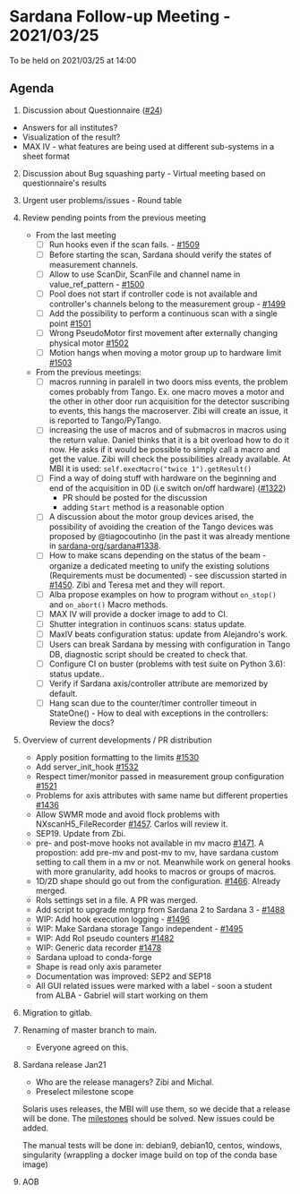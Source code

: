 # Sardana Follow-up Meeting - 2021/03/25

To be held on 2021/03/25 at 14:00

## Agenda

1. Discussion about Questionnaire ([#24](https://github.com/sardana-org/sardana-followup/issues/24))
  - Answers for all institutes?
  - Visualization of the result?
  - MAX IV - what features are being used at different sub-systems in a sheet format
2. Discussion about Bug squashing party - Virtual meeting based on questionnaire's results
3. Urgent user problems/issues - Round table
4. Review pending points from the previous meeting
    - From the last meeting
        - [ ] Run hooks even if the scan fails. - [#1509](https://github.com/sardana-org/sardana/issues/1509)
        - [ ] Before starting the scan, Sardana should verify the states of measurement channels.
        - [ ] Allow to use ScanDir, ScanFile and channel name in value_ref_pattern - [#1500](https://github.com/sardana-org/sardana/issues/1500)
        - [ ] Pool does not start if controller code is not available and controller's channels belong to the measurement group - [#1499](https://github.com/sardana-org/sardana/issues/1499)
        - [ ] Add the possibility to perform a continuous scan with a single point [#1501](https://github.com/sardana-org/sardana/issues/1501)
        - [ ] Wrong PseudoMotor first movement after externally changing physical motor [#1502](https://github.com/sardana-org/sardana/issues/1502)
        - [ ] Motion hangs when moving a motor group up to hardware limit [#1503](https://github.com/sardana-org/sardana/issues/1503)
     - From the previous meetings:
        - [ ] macros running in paralell in two doors miss events, the problem comes probably from    Tango. Ex. one macro moves a motor and the other in other door run acquisition for the detector suscribing to events, this hangs the macroserver. Zibi will create an issue, it is reported to Tango/PyTango.
        - [ ] increasing the use of macros and of submacros in macros using the return value. Daniel thinks that it is a bit overload how to do it now. He asks if it would be possible to simply call a macro and get the value. Zibi will check the possibilities already available. At MBI it is used: `self.execMacro("twice 1").getResult()`
        - [ ] Find a way of doing stuff with hardware on the beginning and end of the acquisition in 0D (i.e switch on/off hardware) ([#1322](https://github.com/sardana-org/sardana/issues/1322))
            - PR should be posted for the discussion
            - adding `Start` method is a reasonable option
        - [ ] A discussion about the motor group devices arised, the possibility of avoiding the creation of the Tango devices was proposed by @tiagocoutinho (in the past it was already mentione in [sardana-org/sardana#1338](https://github.com/sardana-org/sardana/issues/1338#issuecomment-637646445).
        - [ ] How to make scans depending on the status of the beam - organize a dedicated meeting to unify the existing solutions (Requirements must be documented) - see discussion started in [#1450](https://github.com/sardana-org/sardana/issues/1450). Zibi and Teresa met and they will report.
        - [ ] Alba propose examples on how to program without `on_stop()` and `on_abort()` Macro methods.
        - [ ] MAX IV will provide a docker image to add to CI.
        - [ ] Shutter integration in continuos scans: status update.
        - [ ] MaxIV beats configuration status: update from  Alejandro's work.
        - [ ] Users can break Sardana by messing with configuration in Tango DB, diagnostic script should be created to check that.
        - [ ] Configure CI on buster (problems with test suite on Python 3.6): status update..
        - [ ] Verify if Sardana axis/controller attribute are memorized by default.
        - [ ] Hang scan due to the counter/timer controller timeout in StateOne() - How to deal with exceptions in the controllers: Review the docs?
6. Overview of current developments / PR distribution
    - Apply position formatting to the limits [#1530](https://github.com/sardana-org/sardana/pull/1530)
    - Add server_init_hook [#1532](https://github.com/sardana-org/sardana/pull/1532)
    - Respect timer/monitor passed in measurement group configuration [#1521](https://github.com/sardana-org/sardana/pull/1521)
    - Problems for axis attributes with same name but different properties [#1436](https://github.com/sardana-org/sardana/issues/1436)
    - Allow SWMR mode and avoid flock problems with NXscanH5_FileRecorder [#1457](https://github.com/sardana-org/sardana/issues/1457). Carlos will review it.
    - SEP19. Update from Zbi.
    - pre- and post-move hooks not available in mv macro [#1471](https://github.com/sardana-org/sardana/issues/1471). A propostion: add pre-mv and post-mv to mv, have sardana custom setting to  call them in a mv or not.
      Meanwhile work on general hooks with more granularity, add hooks to macros or groups of macros.
    - 1D/2D shape should go out from the configuration. [#1466](https://github.com/sardana-org/sardana/pull/1466/files#diff-b4dc204bf8202495936aa3777355984035597d4d9da04f35dbe9342c312782a5R666). Already merged.
    - RoIs settings set in a file. A PR was merged.
    - Add script to upgrade mntgrp from Sardana 2 to Sardana 3 - [#1488](https://github.com/sardana-org/sardana/pull/1488)
    - WIP: Add hook execution logging - [#1496](https://github.com/sardana-org/sardana/pull/1496)
    - WIP: Make Sardana storage Tango independent - [#1495](https://github.com/sardana-org/sardana/pull/1495)
    - WIP: Add RoI pseudo counters [#1482](https://github.com/sardana-org/sardana/pull/1482)
    - WIP: Generic data recorder [#1478](https://github.com/sardana-org/sardana/pull/1478)
    - Sardana upload to conda-forge
    - Shape is read only axis parameter
    - Documentation was improved: SEP2 and SEP18
    - All GUI related issues were marked with a label - soon a student from ALBA  - Gabriel will start working on them
    
7. Migration to gitlab. 

8. Renaming of master branch to main.
    - Everyone agreed on this.

9. Sardana release Jan21
   - Who are the release managers? Zibi and Michal.
   - Preselect milestone scope

   Solaris uses releases, the MBI will use them, so we decide that a release will be done.
   The [milestones](https://github.com/sardana-org/sardana/milestone/8) should be solved.
   New issues could be added.

   The manual tests will be done in:
   debian9, debian10, centos, windows, singularity (wrappling a docker image build on top of the conda base image)

10. AOB
